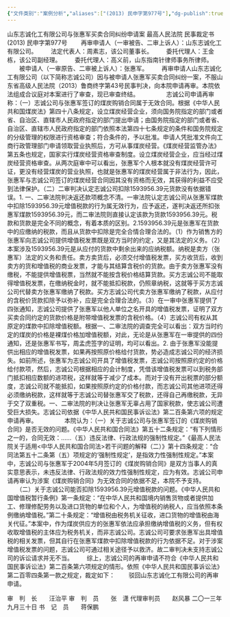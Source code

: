 ```yaml
---
{"文件类别":"案例分析","aliases":["(2013) 民申字第977号"],"dg-publish":true,"permalink":"/案例分析case/裁判文书/山东志诚化工有限公司与张惠军买卖合同纠纷申请案/","dgPassFrontmatter":true,"created":"2024-07-06T22:02:22.926+08:00","updated":"2024-09-11T13:03:36.792+08:00"}
---
```




山东志诚化工有限公司与张惠军买卖合同纠纷申请案
最高人民法院
民事裁定书
     (2013) 民申字第977号
　　再审申请人（一审被告、二审上诉人）：山东志诚化工有限公司。
　　法定代表人：周素志，该公司董事长。
　　委托代理人：王金栋，该公司副经理。
　　委托代理人：高义前，山东指南针律师事务所律师。
　　被申请人（一审原告、二审被上诉人）：张惠军。
　　再审申请人山东志诚化工有限公司（以下简称志诚公司）因与被申请人张惠军买卖合同纠纷一案，不服山东省高级人民法院（2013）鲁商终字第43号民事判决，向本院申请再审。本院依法组成合议庭对本案进行了审查，现已审查终结。
　　
　　志诚公司申请再审称：（一）志诚公司与张惠军签订的煤炭购销合同属于无效合同。根据《中华人民共和国煤炭法》第四十八条规定，设立煤炭经营企业，须向国务院指定的部门或者省、自治区、直辖市人民政府指定的部门提出申请；由国务院指定的部门或者省、自治区、直辖市人民政府指定的部门依照本法第四十七条规定的条件和国务院规定的分级管理的权限进行资格审查；符合条件的，予以批准。申请人凭批准文件向工商行政管理部门申请领取营业执照后，方可从事煤炭经营。《煤炭经营监管办法》第五条也规定，国家实行煤炭经营资格审查制度。设立煤炭经营企业，应当经过煤炭经营资格审查。从两次庭审中可以看出，张惠军个人根本就没有煤炭经营许可证，更没有经营煤炭的营业执照，也就是张惠军的煤炭经营属于非法行为，因此，张惠军与志诚公司签订的煤炭经营合同因其没有资格而无效，其获得的利益不应受到法律保护。（二）二审判决认定志诚公司扣除1593956.39元货款没有依据错误。1. 一、二审法院判决返还款项概念不清。一审法院认定志诚公司从张惠军煤款中扣除1593956.39元增值税款的行为属无效行为，应予返还，遂判决返还所扣张惠军煤款1593956.39元，而二审法院则直接认定该款为货款1593956.39元。税款和货款是完全不同的概念，有着本质的区别。2.1593956.39元是张惠军在货款中的应缴纳的税款，而且从货款中扣除是完全合情合理合法的。（1）作为销售方的张惠军向志诚公司提供增值税发票既是双方当时的约定，又是其法定的义务。（2）本案涉及1593956.39元是从应付的货款中剩余出来的应纳税额。纳税是卖方（张惠军）法定的义务和责任。卖方卖货后，必须交付增值税发票，买方收货后，收到卖方的货和增值税的商业发票，才能与其结算含税价的货款。由于卖方张惠军没有缴税，不能提供增值税票，当然就不能按含税价格结算货款。买方志诚公司不能取得增值税发票，在缴纳税金时，就不能抵扣税款，仍照章纳税，这就等于买方志诚公司代替卖方张惠军缴纳了税款。买方志诚公司代卖方张惠军缴纳了税款，从应付的含税价货款扣除予以弥补，应是完全合理合法的。（3）在一审中张惠军提供了四张通知，志诚公司提供了张惠军以他人单位之名开具的增值税发票，证明了双方买卖合同约定的货款价格是附带增值税发票的含税价格。（4）志诚公司有权从其原定的煤款中扣除增值税额。根据一、二审法院的调查完全可以看出：双方当时约定的煤炭的价格是裸煤价格加增值税额，对此，无论是从张惠军在一审提供的四份通知，还是张惠军书写，周孟虎签字的证明，均可以看出。2. 由于张惠军没能提供出相应的增值税发票，如果再按照原价格给付货款，势必造成志诚公司的经济损失。如前所述，张惠军为志诚公司开具了增值税发票，志诚公司按照原约定的价格给付款项，然后，志诚公司根据相应的会计制度，凭借该增值税发票可以到税务部门抵扣相应数额的进项税，这样就等于减少了成本。而对于没有开出税票的部分额度，志诚公司就不能抵扣，如果按照原约定的价格付款，而志诚公司其他进项还得必须缴纳税款，这样就等于志诚公司替张惠军交了税款，还得自己再缴税款，无异于交了双重税。一、二审法院的判决让张惠军无辜占用了国家税款，使志诚公司遭受巨大损失。志诚公司依据《中华人民共和国民事诉讼法》第二百条第六项的规定申请再审。
　　
　　本院认为：（一）关于志诚公司与张惠军签订的《煤炭购销合同》是否无效的问题。《中华人民共和国合同法》第五十二条规定：“有下列情形之一的，合同无效：……（五）违反法律、行政法规的强制性规定。”《最高人民法院关于适用<中华人民共和国合同法>若干问题的解释（二）》第十四条规定：“合同法第五十二条第（五）项规定的‘强制性规定’，是指效力性强制性规定。”本案中，志诚公司与张惠军于2004年5月签订的《煤炭购销合同》是双方当事人的真实意思表示，未违反法律、行政法规的效力性强制性规定，应为有效。志诚公司申请再审认为涉案《煤炭购销合同》为无效合同的依据不足，本院不予支持。
　　（二）关于志诚公司能否扣除1593956.39元增值税款的问题。《中华人民共和国增值税暂行条例》第一条规定：“在中华人民共和国境内销售货物或者提供加工、修理修配劳务以及进口货物的单位和个人，为增值税的纳税人，应当依照本条例缴纳增值税。”第二十条规定：“增值税由税务机关征收，进口货物的增值税由海关代征。”本案中，作为煤炭供应方的张惠军依法应承担缴纳增值税的义务，但有权收取增值税的主体应为税务机关，而非志诚公司。志诚公司可要求张惠军出具增值税的相关发票，但其自行在张惠军煤款中扣除增值税款的行为依据不足。对于涉案增值税发票的问题，志诚公司可通过相关途径予以救济。故二审判决未支持志诚公司的诉讼请求并无不当。
　　综上，志诚公司的再审申请不符合《中华人民共和国民事诉讼法》第二百条第六项规定的情形。依照《中华人民共和国民事诉讼法》第二百零四条第一款之规定，裁定如下：
　　驳回山东志诚化工有限公司的再审申请。 
     
审　判　长　　汪治平 
审　判　员　　张　潇 
代理审判员　　赵风暴 
二〇一三年九月三十日 
书　记　员　　蒋保鹏
